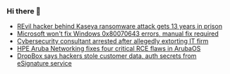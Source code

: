 ### Hi there 👋

<!--START_SECTION:feed-->
* [REvil hacker behind Kaseya ransomware attack gets 13 years in prison](https://www.bleepingcomputer.com/news/security/revil-hacker-behind-kaseya-ransomware-attack-gets-13-years-in-prison/)
* [Microsoft won't fix Windows 0x80070643 errors, manual fix required](https://www.bleepingcomputer.com/news/microsoft/microsoft-wont-fix-windows-0x80070643-errors-manual-fix-required/)
* [Cybersecurity consultant arrested after allegedly extorting IT firm](https://www.bleepingcomputer.com/news/legal/cybersecurity-consultant-arrested-after-allegedly-extorting-it-firm/)
* [HPE Aruba Networking fixes four critical RCE flaws in ArubaOS](https://www.bleepingcomputer.com/news/security/hpe-aruba-networking-fixes-four-critical-rce-flaws-in-arubaos/)
* [DropBox says hackers stole customer data, auth secrets from eSignature service](https://www.bleepingcomputer.com/news/security/dropbox-says-hackers-stole-customer-data-auth-secrets-from-esignature-service/)
<!--END_SECTION:feed-->

<!--
**frankenk/frankenk** is a ✨ _special_ ✨ repository because its `README.md` (this file) appears on your GitHub profile.

Here are some ideas to get you started:

- 🔭 I’m currently working on ...
- 🌱 I’m currently learning ...
- 👯 I’m looking to collaborate on ...
- 🤔 I’m looking for help with ...
- 💬 Ask me about ...
- 📫 How to reach me: ...
- 😄 Pronouns: ...
- ⚡ Fun fact: ...
-->



